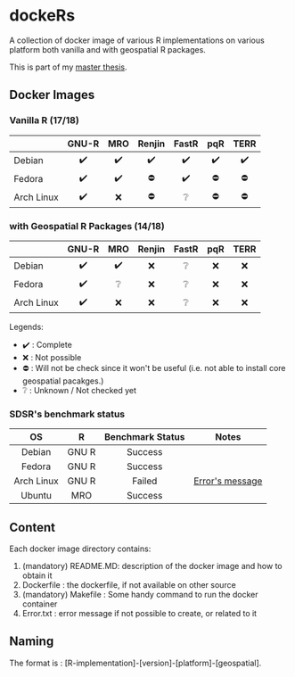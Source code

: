 # dockeRs

A collection of docker image of various R implementations on various platform both vanilla and with geospatial R packages.

This is part of my [master thesis](https://github.com/ismailsunni/MasterThesis).

## Docker Images

### Vanilla R (17/18)

|            |    GNU-R   |     MRO    |   Renjin   |    FastR   |     pqR    |    TERR    |
|------------|:----------:|:----------:|:----------:|:----------:|:----------:|:----------:|
| Debian     | :heavy_check_mark: | :heavy_check_mark: | :heavy_check_mark: | :heavy_check_mark: | :heavy_check_mark: | :heavy_check_mark: |
| Fedora     | :heavy_check_mark: | :heavy_check_mark: | :no_entry: | :heavy_check_mark: | :no_entry: | :no_entry: |
| Arch Linux | :heavy_check_mark: | :x: | :no_entry: | :grey_question: | :no_entry: | :no_entry: |

### with Geospatial R Packages (14/18)

|            |    GNU-R   |     MRO    |   Renjin   |    FastR   |     pqR    |    TERR    |
|------------|:----------:|:----------:|:----------:|:----------:|:----------:|:----------:|
| Debian     | :heavy_check_mark: | :heavy_check_mark: | :x: | :grey_question: | :x: | :x: |
| Fedora     | :heavy_check_mark: | :grey_question: | :x: | :grey_question: | :x: | :x: |
| Arch Linux | :heavy_check_mark: | :x: | :x: | :grey_question: | :x: | :x: |

Legends:

- :heavy_check_mark: : Complete
- :x: : Not possible
- :no_entry: : Will not be check since it won't be useful (i.e. not able to install core geospatial pacakges.)
- :grey_question: : Unknown / Not checked yet

### SDSR's benchmark status

| OS | R | Benchmark Status | Notes | 
|:---------:|:--------:|:--------:|------|
| Debian | GNU R | Success | |
| Fedora | GNU R | Success | |
| Arch Linux | GNU R | Failed | [Error's message](./gnuR-3.6.1-archlinux-geospatial#sdsr-benchmark-problem)|
| Ubuntu | MRO | Success | |

## Content

Each docker image directory contains:

1. (mandatory) README.MD: description of the docker image and how to obtain it
2. Dockerfile : the dockerfile, if not available on other source
3. (mandatory) Makefile : Some handy command to run the docker container
4. Error.txt : error message if not possible to create, or related to it

## Naming

The format is : [R-implementation]-[version]-[platform]-[geospatial].
